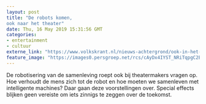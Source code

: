 ```yaml
---
layout: post
title: "De robots komen,
ook naar het theater"
date: Thu, 16 May 2019 15:31:56 GMT
categories: 
- entertainment 
- cultuur 
externe_link: "https://www.volkskrant.nl/nieuws-achtergrond/ook-in-het-theater-is-er-geen-ontkomen-aan-robots~b2c6769f/"
feature_image: "https://images0.persgroep.net/rcs/cAyDx4IYST_NRiTqpgC2EmABrtU/diocontent/148506036/_crop/115/739/3011/3011/_fill/320/320?appId=93a17a8fd81db0de025c8abd1cca1279&quality=0.85"
---
```


De robotisering van de samenleving roept ook bij theatermakers vragen op. Hoe verhoudt de mens zich tot de robot en hoe moeten we samenleven met intelligente machines? Daar gaan deze voorstellingen over. Special effects blijken geen vereiste om iets zinnigs te zeggen over de toekomst.
